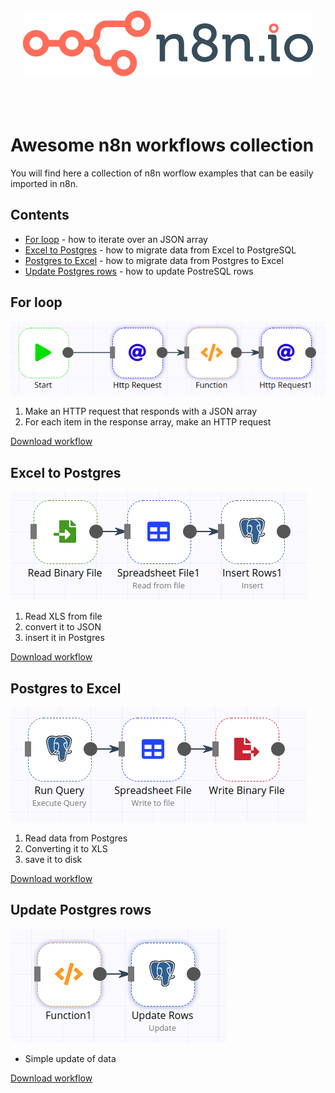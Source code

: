 <div align="center">
	<img width="464" height="106" src="../images/n8n-logo.png" alt="n8n">
	<br>
	<br>
	<br>
</div>

<br>


Awesome n8n workflows collection
================================


You will find here a collection of n8n worflow examples that can be easily imported in n8n.


## Contents

- [For loop](#for-loop) - how to iterate over an JSON array
- [Excel to Postgres](#excel-to-postgres) - how to migrate data from Excel to PostgreSQL
- [Postgres to Excel](#postgres-to-excel) - how to migrate data from Postgres to Excel
- [Update Postgres rows](#update-postgres-rows) - how to update PostreSQL rows



## For loop

![](for-loop.png)

1. Make an HTTP request that responds with a JSON array
1. For each item in the response array, make an HTTP request

[Download workflow](for-loop.json)



## Excel to Postgres

![](excel-to-postgres.png)

1. Read XLS from file
1. convert it to JSON 
1. insert it in Postgres

[Download workflow](excel-to-postgres.json)



## Postgres to Excel

![](postgres-to-excel.png)

1. Read data from Postgres
1. Converting it to XLS 
1. save it to disk

[Download workflow](postgres-to-excel.json)



## Update Postgres rows

![](update-postgres-rows.png)

- Simple update of data

[Download workflow](update-postgres-rows.json)
